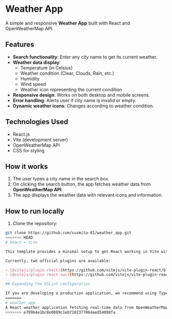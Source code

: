 # Weather App

A simple and responsive **Weather App** built with React and OpenWeatherMap API.

## Features

- **Search functionality**: Enter any city name to get its current weather.
- **Weather data display**:
  - Temperature (in Celsius)
  - Weather condition (Clear, Clouds, Rain, etc.)
  - Humidity
  - Wind speed
  - Weather icon representing the current condition
- **Responsive design**: Works on both desktop and mobile screens.
- **Error handling**: Alerts user if city name is invalid or empty.
- **Dynamic weather icons**: Changes according to weather condition.

## Technologies Used

- React.js
- Vite (development server)
- OpenWeatherMap API
- CSS for styling

## How it works

1. The user types a city name in the search box.  
2. On clicking the search button, the app fetches weather data from **OpenWeatherMap API**.  
3. The app displays the weather data with relevant icons and information.

## How to run locally

1. Clone the repository:

```bash
git clone https://github.com/susmita-81/weather_app.git
<<<<<<< HEAD
# React + Vite

This template provides a minimal setup to get React working in Vite with HMR and some ESLint rules.

Currently, two official plugins are available:

- [@vitejs/plugin-react](https://github.com/vitejs/vite-plugin-react/blob/main/packages/plugin-react) uses [Babel](https://babeljs.io/) for Fast Refresh
- [@vitejs/plugin-react-swc](https://github.com/vitejs/vite-plugin-react/blob/main/packages/plugin-react-swc) uses [SWC](https://swc.rs/) for Fast Refresh

## Expanding the ESLint configuration

If you are developing a production application, we recommend using TypeScript with type-aware lint rules enabled. Check out the [TS template](https://github.com/vitejs/vite/tree/main/packages/create-vite/template-react-ts) for information on how to integrate TypeScript and [`typescript-eslint`](https://typescript-eslint.io) in your project.
=======
# weather_app
A React weather application fetching real-time data from OpenWeatherMap API.
>>>>>>> e709b4e1bc8e0089c1eb7102377064aed54098fa
